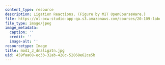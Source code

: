 ```yaml
---
content_type: resource
description: Ligation Reactions. (Figure by MIT OpenCourseWare.)
file: https://ol-ocw-studio-app-qa.s3.amazonaws.com/courses/20-109-laboratory-fundamentals-in-biological-engineering-fall-2007/459faa08ec3332ab428c52068e62ce5b_mod1_3_dnaligatn.jpg
file_type: image/jpeg
image_metadata:
  caption: ''
  credit: ''
  image-alt: ''
resourcetype: Image
title: mod1_3_dnaligatn.jpg
uid: 459faa08-ec33-32ab-428c-52068e62ce5b
---
```

